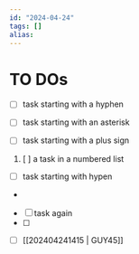 ```yaml
---
id: "2024-04-24"
tags: []
alias:
---
```


# TO DOs

- [ ] task starting with a hyphen

* [ ] task starting with an asterisk

+ [ ] task starting with a plus sign

1. [ ] a task in a numbered list

 - [ ] task starting with hypen
 -
 * [ ] task again 
 * [ ]
 - [ ] [[202404241415 | GUY45]]
 